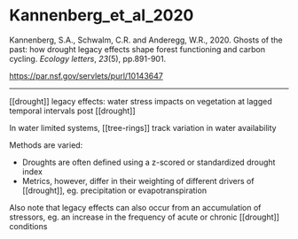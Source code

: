 # Kannenberg_et_al_2020

Kannenberg, S.A., Schwalm, C.R. and Anderegg, W.R., 2020. Ghosts of the past: how drought legacy effects shape forest functioning and carbon cycling. _Ecology letters_, _23_(5), pp.891-901.

https://par.nsf.gov/servlets/purl/10143647

---
[[drought]] legacy effects: water stress impacts on vegetation at lagged temporal intervals post [[drought]]

In water limited systems, [[tree-rings]] track variation in water availability

Methods are varied:
- Droughts are often defined using a z-scored or standardized drought index
- Metrics, however, differ in their weighting of different drivers of [[drought]], eg. precipitation or evapotranspiration

Also note that legacy effects can also occur from an accumulation of stressors, eg. an increase in the frequency of acute or chronic [[drought]] conditions
